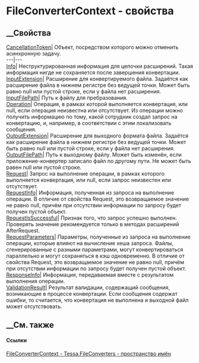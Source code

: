 # FileConverterContext - свойства
##  __Свойства
[CancellationToken](P_Tessa_FileConverters_FileConverterContext_CancellationToken.htm)|
Объект, посредством которого можно отменить асинхронную задачу.  
---|---  
[Info](P_Tessa_FileConverters_FileConverterContext_Info.htm)|
Неструктурированная информация для цепочки расширений. Такая информация нигде
не сохраняется после завершения конвертации.  
[InputExtension](P_Tessa_FileConverters_FileConverterContext_InputExtension.htm)|
Расширение для конвертируемого файла. Задаётся как расширение файла в нижнем
регистре без ведущей точки. Может быть равно null или пустой строке, если у
файла нет расширения.  
[InputFilePath](P_Tessa_FileConverters_FileConverterContext_InputFilePath.htm)|
Путь к файлу для пребразования.  
[Operation](P_Tessa_FileConverters_FileConverterContext_Operation.htm)|
Операция, в рамках которой выполняется конвертация, или null, если операция
неизвестна или отсутствует. Из операции можно получить информацию по тому,
какой сотрудник создал запрос на конвертацию, и, например, в соответствии с
этим локализовать сообщения.  
[OutputExtension](P_Tessa_FileConverters_FileConverterContext_OutputExtension.htm)|
Расширение для выходного формата файла. Задаётся как расширение файла в нижнем
регистре без ведущей точки. Может быть равно null или пустой строке, если у
файла нет расширения.  
[OutputFilePath](P_Tessa_FileConverters_FileConverterContext_OutputFilePath.htm)|
Путь к выходному файлу. Может быть изменён, если приложение-конвертер записало
файл по другому пути. Не может быть равен null или пустой строке.  
[Request](P_Tessa_FileConverters_FileConverterContext_Request.htm)|  Запрос на
выполнение операции, в рамках которого выполняется конвертация, или null, если
запрос неизвестен или отсутствует.  
[RequestInfo](P_Tessa_FileConverters_FileConverterContext_RequestInfo.htm)|
Информация, полученная из запроса на выполнение операции. В отличие от
свойства Request, это возвращаемое значение не равно null, причём при
отсутствии информации по запросу будет получен пустой объект.  
[RequestIsSuccessful](P_Tessa_FileConverters_FileConverterContext_RequestIsSuccessful.htm)|
Признак того, что запрос успешно выполнен. Проверять значение рекомендуется
только в методах расширений AfterRequest.  
[RequestParameters](P_Tessa_FileConverters_FileConverterContext_RequestParameters.htm)|
Параметры, полученные из запроса на выполнение операции, которые влияют на
вычисление хеша запроса. Файлы, сгенерированные с разными параметрами, могут
конвертироваться параллельно и могут сохраняться в кэш одновременно. В отличие
от свойства Request, это возвращаемое значение не равно null, причём при
отсутствии информации по запросу будет получен пустой объект.  
[ResponseInfo](P_Tessa_FileConverters_FileConverterContext_ResponseInfo.htm)|
Информация, передаваемая вместе с результатом выполнения операции.  
[ValidationResult](P_Tessa_FileConverters_FileConverterContext_ValidationResult.htm)|
Результат валидации, содержащий сообщения, возникающие в процессе конвертации.
Если сообщения содержат ошибки, то считается, что конвертация не выполнена и
выходной файл может отсутствовать.  
## __См. также
#### Ссылки
[FileConverterContext - ](T_Tessa_FileConverters_FileConverterContext.htm)
[Tessa.FileConverters - пространство имён](N_Tessa_FileConverters.htm)
